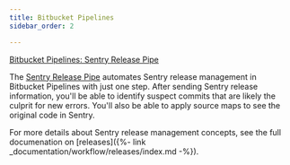 ```yaml
---
title: Bitbucket Pipelines
sidebar_order: 2

---
```


[Bitbucket Pipelines: Sentry Release Pipe](https://bitbucket.org/sentryio/sentry-new-release)

The [Sentry Release Pipe](https://bitbucket.org/sentryio/sentry-new-release) automates Sentry release management in Bitbucket Pipelines with just one step. After sending Sentry release information, you'll be able to identify suspect commits that are likely the culprit for new errors. You'll also be able to apply source maps to see the original code in Sentry.

For more details about Sentry release management concepts, see the full documenation on [releases]({%- link _documentation/workflow/releases/index.md -%}).